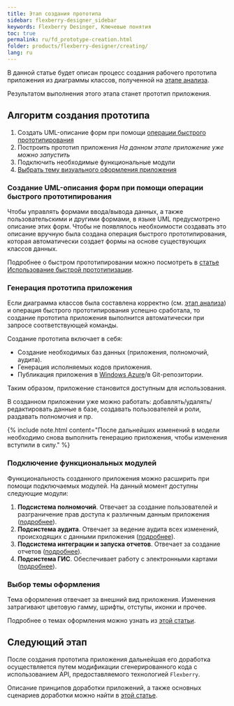 ```yaml
---
title: Этап создания прототипа 
sidebar: flexberry-designer_sidebar
keywords: Flexberry Desinger, Ключевые понятия
toc: true
permalink: ru/fd_prototype-creation.html
folder: products/flexberry-designer/creating/
lang: ru
---
```


В данной статье будет описан процесс создания рабочего прототипа приложения из диаграммы классов, полученной на [этапе анализа](fd_analys.html).

Результатом выполнения этого этапа станет прототип приложения.

## Алгоритм создания прототипа

1.	Создать UML-описание форм при помощи [операции быстрого прототипирования](fd_using-quick-prototyping.html)
2.	Построить прототип приложения
*На данном этапе приложение уже можно запустить*
3.	Подключить необходимые функциональные модули
4.	[Выбрать тему визуального оформления приложения](fa_choose-theme.html)

### Создание UML-описания форм при помощи операции быстрого прототипирования

Чтобы управлять формами ввода/вывода данных, а также пользовательскими и другими формами, в языке UML предусмотрено описание этих форм. Чтобы не появлялось необхоимости создавать это описание вручную была создана операция быстрого прототипирования, которая автоматически создает формы на основе существующих классов данных.

Подробнее о быстром прототипировании можно посмотреть в [статье Использование быстрой прототипизации](fd_using-quick-prototyping.html).

### Генерация прототипа приложения

Если диаграмма классов была составлена корректно (см. [этап анализа](fd_analys.html)) и операция быстрого прототипирования успешно сработала, то создание прототипа приложения выполнится автоматически при запросе соответствующей команды.

Создание прототипа включает в себя:
* Создание необходимых баз данных (приложения, полномочий, аудита).
* Генерация исполняемых кодов приложения.
* Публикация приложения в [Windows Azure](http://www.windowsazure.com)/в Git-репозитории.

Таким образом, приложение становится доступным для использования.

В созданном приложении уже можно работать: добавлять/удалять/редактировать данные в базе, создавать пользователей и роли, раздавать полномочия и пр.

{% include note.html content="После дальнейших изменений в модели необходимо снова выполнить генерацию приложения, чтобы изменения вступили в силу." %}

### Подключение функциональных модулей

Функциональность созданного приложения можно расширить при помощи подключаемых модулей. На данный момент доступны следующие модули:

1. **Подсистема полномочий**. Отвечает за создание пользователей и разграничение прав доступа к различным данным приложения ([подробнее](efs_secutity.html)).
2. **Подсистема аудита**. Отвечает за ведение аудита всех изменений, происходящих с данными приложения ([подробнее](fa_audit-web.html)).
3. **Подсистема интеграции и запуска отчетов**. Отвечает за создание отчетов ([подробнее](fp_flex-reports.html)).
4. **Подсистема ГИС**. Обеспечивает работу с электронными картами ([подробнее](gis-main-page.html)).

### Выбор темы оформления
Тема оформления отвечает за внешний вид приложения. Изменения затрагивают цветовую гамму, шрифты, отступы, иконки и прочее.

Подробнее о темах оформления можно узнать из [этой статьи](fa_choose-theme.html).

## Следующий этап
После создания прототипа приложения дальнейшая его доработка осуществляется путем модификации сгенерированного кода с использованием API, предоставляемого технологией `Flexberry`.

Описание принципов доработки приложений, а также основных сценариев доработки можно найти в [этой статье](fd_application-development.html).
